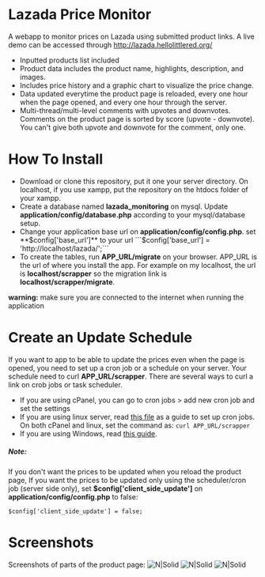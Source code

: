 # Lazada Price Monitor

A webapp to monitor prices on Lazada using submitted product links. A live demo can be accessed through http://lazada.hellolittlered.org/
  - Inputted products list included
  - Product data includes the product name, highlights, description, and images.
  - Includes price history and a graphic chart to visualize the price change.
  - Data updated everytime the product page is reloaded, every one hour when the page opened, and every one hour through the server.
  - Multi-thread/multi-level comments with upvotes and downvotes. Comments on the product page is sorted by score (upvote - downvote). You can't give both upvote and downvote for the comment, only one.
  
# How To Install
  - Download or clone this repository, put it one your server directory. On localhost, if you use xampp, put the repository on the htdocs folder of your xampp.
  - Create a database named **lazada_monitoring** on mysql. Update **application/config/database.php** according to your mysql/database setup.
  - Change your application base url on **application/config/config.php**. set **$config['base_url']** to your url
  ```$config['base_url'] = 'http://localhost/lazada/';```
  - To create the tables, run **APP_URL/migrate** on your browser. APP_URL is the url of where you install the app. For example on my localhost, the url is **localhost/scrapper** so the migration link is **localhost/scrapper/migrate**.


**warning:** make sure you are connected to the internet when running the application

# Create an Update Schedule
 If you want to app to be able to update the prices even when the page is opened, you need to set up a cron job or a schedule on your server. Your schedule need to curl **APP_URL/scrapper**. There are several ways to curl a link on crob jobs or task scheduler.
 - If you are using cPanel, you can go to cron jobs > add new cron job and set the settings
 - If you are using linux server, read [this file](https://awc.com.my/uploadnew/5ffbd639c5e6eccea359cb1453a02bed_Setting%20Up%20Cron%20Job%20Using%20crontab.pdf) as a guide to set up cron jobs.
On both cPanel and linux, set the command as:
```curl APP_URL/scrapper```
  - If you are using Windows, read [this guide](https://www.drupal.org/docs/7/setting-up-cron-for-drupal/configuring-cron-jobs-with-windows).

##### Note:
If you don't want the prices to be updated when you reload the product page, If you want the prices to be updated only using the scheduler/cron job (server side only), set **$config['client_side_update']** on **application/config/config.php** to false:
```
$config['client_side_update'] = false;
```

# Screenshots
Screenshots of parts of the product page:
![N|Solid](https://preview.ibb.co/gQw1RV/sc1.png)
![N|Solid](https://preview.ibb.co/krsVLq/sc2.png)
![N|Solid](https://preview.ibb.co/dTEALq/sc3.png)